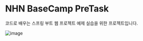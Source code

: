# NHN BaseCamp PreTask
코드로 배우는 스프링 부트 웹 프로젝트 예제 실습을 위한 프로젝트입니다.

![image](https://user-images.githubusercontent.com/38952187/199043961-9e467623-7406-40f9-866e-5d06028b9506.png)
